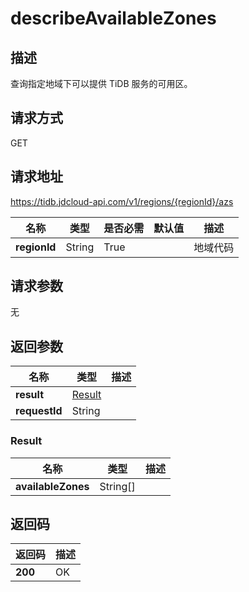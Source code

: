 # describeAvailableZones


## 描述
查询指定地域下可以提供 TiDB 服务的可用区。

## 请求方式
GET

## 请求地址
https://tidb.jdcloud-api.com/v1/regions/{regionId}/azs

|名称|类型|是否必需|默认值|描述|
|---|---|---|---|---|
|**regionId**|String|True| |地域代码|

## 请求参数
无


## 返回参数
|名称|类型|描述|
|---|---|---|
|**result**|[Result](describeavailablezones#result)| |
|**requestId**|String| |

### <div id="result">Result</div>
|名称|类型|描述|
|---|---|---|
|**availableZones**|String[]| |

## 返回码
|返回码|描述|
|---|---|
|**200**|OK|
